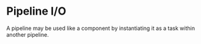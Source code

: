 # Pipeline I/O 
A pipeline may be used like a component by instantiating it as a task within another pipeline.

